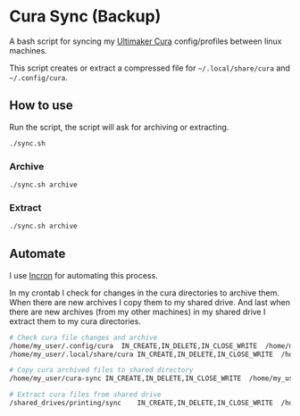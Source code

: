 # Cura Sync (Backup)

A bash script for syncing my [Ultimaker Cura](https://ultimaker.com/en/software/ultimaker-cura) config/profiles between linux machines.

This script creates or extract a compressed file for `~/.local/share/cura` and `~/.config/cura`.


## How to use

Run the script, the script will ask for archiving or extracting.
```bash
./sync.sh
```


### Archive

```bash
./sync.sh archive
```


### Extract

```bash
./sync.sh archive
```


## Automate

I use [Incron](https://wiki.archlinux.org/title/Incron) for automating this process.

In my crontab I check for changes in the cura directories to archive them.
When there are new archives I copy them to my shared drive.
And last when there are new archives (from my other machines) in my shared drive I extract them to my cura directories.
```bash
# Check cura file changes and archive
/home/my_user/.config/cura	IN_CREATE,IN_DELETE,IN_CLOSE_WRITE	/home/my_user/cura-sync/sync.sh archive
/home/my_user/.local/share/cura	IN_CREATE,IN_DELETE,IN_CLOSE_WRITE	/home/my_user/cura-sync/sync.sh archive

# Copy cura archived files to shared directory
/home/my_user/cura-sync	IN_CREATE,IN_DELETE,IN_CLOSE_WRITE	/home/my_user/cura-sync/sync.sh copy /home/my_user/cura-sync/config.7z /home/my_user/cura-sync/share.7z /shared_drives/printing/sync/

# Extract cura files from shared drive
/shared_drives/printing/sync	IN_CREATE,IN_DELETE,IN_CLOSE_WRITE	/home/my_user/cura-sync/sync.sh copy /shared_drives/printing/sync/config.7z /shared_drives/printing/sync/share.7z /home/my_user/cura-sync/ && /home/my_user/cura-sync/sync.sh extract
```